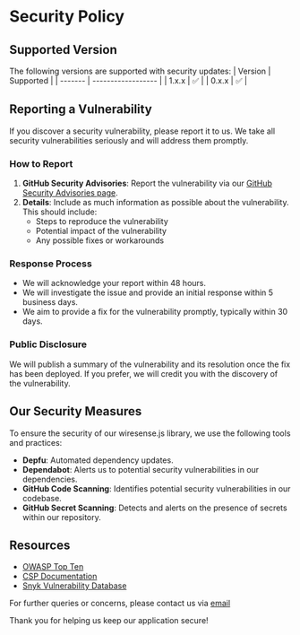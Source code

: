 # Security Policy

## Supported Version

The following versions are supported with security updates:
| Version | Supported          |
| ------- | ------------------ |
| 1.x.x   | :white_check_mark: |
| 0.x.x   | :white_check_mark: |

## Reporting a Vulnerability

If you discover a security vulnerability, please report it to us. We take all security vulnerabilities seriously and will address them promptly.

### How to Report

1. **GitHub Security Advisories**: Report the vulnerability via our [GitHub Security Advisories page](https://github.com/Wiresense/wiresense.js/security/advisories/new).
2. **Details**: Include as much information as possible about the vulnerability. This should include:
   - Steps to reproduce the vulnerability
   - Potential impact of the vulnerability
   - Any possible fixes or workarounds

### Response Process

- We will acknowledge your report within 48 hours.
- We will investigate the issue and provide an initial response within 5 business days.
- We aim to provide a fix for the vulnerability promptly, typically within 30 days.

### Public Disclosure

We will publish a summary of the vulnerability and its resolution once the fix has been deployed. If you prefer, we will credit you with the discovery of the vulnerability.

## Our Security Measures

To ensure the security of our wiresense.js library, we use the following tools and practices:

- **Depfu**: Automated dependency updates.
- **Dependabot**: Alerts us to potential security vulnerabilities in our dependencies.  
- **GitHub Code Scanning**: Identifies potential security vulnerabilities in our codebase.
- **GitHub Secret Scanning**: Detects and alerts on the presence of secrets within our repository.

## Resources

- [OWASP Top Ten](https://owasp.org/www-project-top-ten/)
- [CSP Documentation](https://developer.mozilla.org/en-US/docs/Web/HTTP/CSP)
- [Snyk Vulnerability Database](https://snyk.io/vuln/)

For further queries or concerns, please contact us via [email](mailto:mail@thedannicraft.de)

Thank you for helping us keep our application secure!